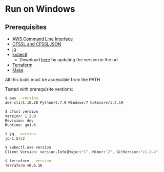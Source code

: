 # Run on Windows

## Prerequisites
* [AWS Command Line Interface](http://aws.amazon.com/documentation/cli/)
* [CFSSL and CFSSLJSON](https://pkg.cfssl.org/)
* [jq](https://stedolan.github.io/jq/)
* [kubectl](http://kubernetes.io/v1.1/docs/user-guide/kubectl-overview.html)
  - Download [here](https://storage.googleapis.com/kubernetes-release/release/v1.2.4/bin/windows/amd64/kubectl.exe) by updating the version in the url
* [Terraform](https://www.terraform.io/)
* [Make](http://gnuwin32.sourceforge.net/packages/make.htm)

All this tools must be accessible from the PATH

Tested with prerequisite versions:

```bash
$ aws --version
aws-cli/1.10.28 Python/2.7.9 Windows/7 botocore/1.4.19

$ cfssl version
Version: 1.2.0
Revision: dev
Runtime: go1.6

$ jq --version
jq-1.5rc2

$ kubectl.exe version
Client Version: version.Info{Major:"1", Minor:"2", GitVersion:"v1.2.4", GitCommit:"3eed1e3be6848b877ff80a93da3785d9034d0a4f", GitTreeState:"clean"}

$ terraform --version
Terraform v0.6.16
```
